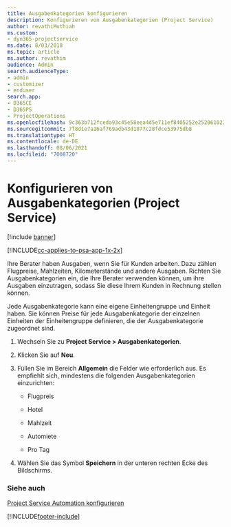 ```yaml
---
title: Ausgabenkategorien konfigurieren
description: Konfigurieren von Ausgabenkategorien (Project Service)
author: revathiMuthiah
ms.custom:
- dyn365-projectservice
ms.date: 8/03/2018
ms.topic: article
ms.author: revathim
audience: Admin
search.audienceType:
- admin
- customizer
- enduser
search.app:
- D365CE
- D365PS
- ProjectOperations
ms.openlocfilehash: 9c363b712fceda93c45e58eea4d5e711ef8405252e252061022590bdc506691c
ms.sourcegitcommit: 7f8d1e7a16af769adb43d1877c28fdce53975db8
ms.translationtype: HT
ms.contentlocale: de-DE
ms.lasthandoff: 08/06/2021
ms.locfileid: "7008720"
---
```

# <a name="configure-expense-categories-project-service"></a>Konfigurieren von Ausgabenkategorien (Project Service)

[!include [banner](../includes/psa-now-project-operations.md)]

[!INCLUDE[cc-applies-to-psa-app-1x-2x](../includes/cc-applies-to-psa-app-1x-2x.md)]

Ihre Berater haben Ausgaben, wenn Sie für Kunden arbeiten. Dazu zählen Flugpreise, Mahlzeiten, Kilometerstände und andere Ausgaben. Richten Sie Ausgabenkategorien ein, die Ihre Berater verwenden können, um ihre Ausgaben einzutragen, sodass Sie diese Ihrem Kunden in Rechnung stellen können.  
  
Jede Ausgabenkategorie kann eine eigene Einheitengruppe und Einheit haben. Sie können Preise für jede Ausgabenkategorie der einzelnen Einheiten der Einheitengruppe definieren, die der Ausgabenkategorie zugeordnet sind.  
  
1.  Wechseln Sie zu **Project Service > Ausgabenkategorien**.  
  
2.  Klicken Sie auf **Neu**.  
  
3.  Füllen Sie im Bereich **Allgemein** die Felder wie erforderlich aus. Es empfiehlt sich, mindestens die folgenden Ausgabenkategorien einzurichten:  
  
    -   Flugpreis  
  
    -   Hotel  
  
    -   Mahlzeit  
  
    -   Automiete  
  
    -   Pro Tag  
  
4.  Wählen Sie das Symbol **Speichern** in der unteren rechten Ecke des Bildschirms.  
  
### <a name="see-also"></a>Siehe auch  
 [Project Service Automation konfigurieren](../psa/configure.md)


[!INCLUDE[footer-include](../includes/footer-banner.md)]